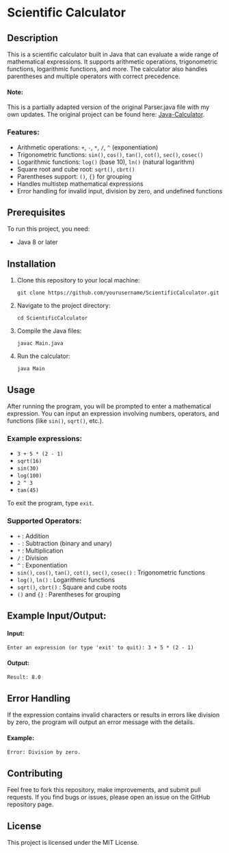 # Scientific Calculator

## Description
This is a scientific calculator built in Java that can evaluate a wide range of mathematical expressions. It supports arithmetic operations, trigonometric functions, logarithmic functions, and more. The calculator also handles parentheses and multiple operators with correct precedence.

#### Note:
This is a partially adapted version of the original Parser.java file with my own updates. The original project can be found here: [Java-Calculator](https://github.com/BrickSigma/Java-Calculator).

### Features:
- Arithmetic operations: `+`, `-`, `*`, `/`, `^` (exponentiation)
- Trigonometric functions: `sin()`, `cos()`, `tan()`, `cot()`, `sec()`, `cosec()`
- Logarithmic functions: `log()` (base 10), `ln()` (natural logarithm)
- Square root and cube root: `sqrt()`, `cbrt()`
- Parentheses support: `()`, `{}` for grouping
- Handles multistep mathematical expressions
- Error handling for invalid input, division by zero, and undefined functions

## Prerequisites
To run this project, you need:
- Java 8 or later

## Installation
1. Clone this repository to your local machine:

       git clone https://github.com/yourusername/ScientificCalculator.git
2. Navigate to the project directory:

       cd ScientificCalculator
3. Compile the Java files:

       javac Main.java
4. Run the calculator:

       java Main

## Usage
After running the program, you will be prompted to enter a mathematical expression. You can input an expression involving numbers, operators, and functions (like `sin()`, `sqrt()`, etc.).

### Example expressions:
- `3 + 5 * (2 - 1)`
- `sqrt(16)`
- `sin(30)`
- `log(100)`
- `2 ^ 3`
- `tan(45)`

To exit the program, type `exit`. 

### Supported Operators:
- `+` : Addition
- `-` : Subtraction (binary and unary)
- `*` : Multiplication
- `/` : Division
- `^` : Exponentiation 
- `sin()`, `cos()`, `tan()`, `cot()`, `sec()`, `cosec()` : Trigonometric functions 
- `log()`, `ln()` : Logarithmic functions 
- `sqrt()`, `cbrt()` : Square and cube roots
- `()` and `{}` : Parentheses for grouping

## Example Input/Output:
#### Input:
    Enter an expression (or type 'exit' to quit): 3 + 5 * (2 - 1)

#### Output:
    Result: 8.0

## Error Handling
If the expression contains invalid characters or results in errors like division by zero, the program will output an error message with the details.

#### Example:
`Error: Division by zero.`

## Contributing
Feel free to fork this repository, make improvements, and submit pull requests. If you find bugs or issues, please open an issue on the GitHub repository page.

## License
This project is licensed under the MIT License.